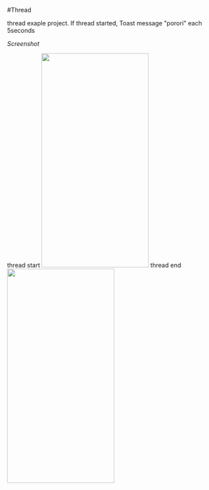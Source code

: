 #Thread

thread exaple project. 
If thread started, Toast message "porori" each 5seconds


*Screenshot*

thread start
<img src="https://user-images.githubusercontent.com/46364839/113982447-baf9c180-9883-11eb-82dd-7a7f42646899.jpg" width="250" height="500">
thread end
<img src="https://user-images.githubusercontent.com/46364839/113982444-b9c89480-9883-11eb-86b7-51ee2e2a1826.jpg" width="250" height="500">
